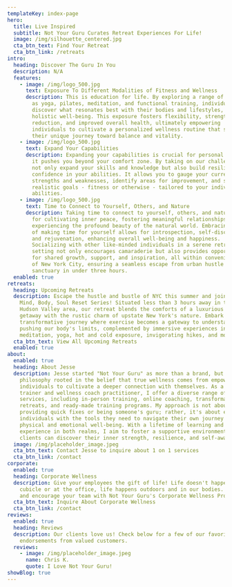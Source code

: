 ```yaml
---
templateKey: index-page
hero:
  title: Live Inspired
  subtitle: Not Your Guru Curates Retreat Experiences For Life!
  image: /img/silhouette_centered.jpg
  cta_btn_text: Find Your Retreat
  cta_btn_link: /retreats
intro:
  heading: Discover The Guru In You
  description: N/A
  features:
    - image: /img/logo_500.jpg
      text: Exposure To Different Modalities of Fitness and Wellness
      description: This is education for life. By exploring a range of practices such
        as yoga, pilates, meditation, and functional training, individuals can
        discover what resonates best with their bodies and lifestyles, promoting
        holistic well-being. This exposure fosters flexibility, strength, stress
        reduction, and improved overall health, ultimately empowering
        individuals to cultivate a personalized wellness routine that suits
        their unique journey toward balance and vitality.
    - image: /img/logo_500.jpg
      text: Expand Your Capabilities
      description: Expanding your capabilities is crucial for personal growth because
        it pushes you beyond your comfort zone. By taking on our challenges, you
        not only expand your skills and knowledge but also build resilience and
        confidence in your abilities. It allows you to gauge your current
        strengths and weaknesses, identify areas for improvement, and set
        realistic goals - fitness or otherwise - tailored to your individual
        abilities.
    - image: /img/logo_500.jpg
      text: Time to Connect to Yourself, Others, and Nature
      description: Taking time to connect to yourself, others, and nature is essential
        for cultivating inner peace, fostering meaningful relationships, and
        experiencing the profound beauty of the natural world. Embracing the joy
        of making time for yourself allows for introspection, self-discovery,
        and rejuvenation, enhancing overall well-being and happiness.
        Socializing with other like-minded individuals in a serene retreat
        setting not only encourages camaraderie but also provides opportunities
        for shared growth, support, and inspiration, all within convenient reach
        of New York City, ensuring a seamless escape from urban hustle to serene
        sanctuary in under three hours.
  enabled: true
retreats:
  heading: Upcoming Retreats
  description: Escape the hustle and bustle of NYC this summer and join us for our
    Mind, Body, Soul Reset Series! Situated less than 3 hours away in the serene
    Hudson Valley area, our retreat blends the comforts of a luxurious Airbnb
    getaway with the rustic charm of upstate New York's nature. Embark on a
    transformative journey where exercise becomes a gateway to understanding and
    pushing our body's limits, complemented by immersive experiences in
    meditation, yoga, hot and cold exposure, invigorating hikes, and more
  cta_btn_text: View All Upcoming Retreats
  enabled: true
about:
  enabled: true
  heading: About Jesse
  description: Jesse started "Not Your Guru" as more than a brand, but as a
    philosophy rooted in the belief that true wellness comes from empowering
    individuals to cultivate a deeper connection with themselves. As a personal
    trainer and wellness coach practitioner, I offer a diverse range of
    services, including in-person training, online coaching, transformative
    retreats, and ready-made training programs. My approach is not about
    providing quick fixes or being someone's guru; rather, it's about equipping
    individuals with the tools they need to navigate their own journey towards
    physical and emotional well-being. With a lifetime of learning and personal
    experience in both realms, I aim to foster a supportive environment where
    clients can discover their inner strength, resilience, and self-awareness.
  image: /img/placeholder_image.jpeg
  cta_btn_text: Contact Jesse to inquire about 1 on 1 services
  cta_btn_link: /contact
corporate:
  enabled: true
  heading: Corporate Wellness
  description: Give your employees the gift of life! Life doesn't happen in the
    cubicle or at the office, life happens outdoors and in our bodies. Empower
    and encourage your team with Not Your Guru's Corporate Wellness Programs!
  cta_btn_text: Inquire About Corporate Wellness
  cta_btn_link: /contact
reviews:
  enabled: true
  heading: Reviews
  description: Our clients love us! Check below for a few of our favorite
    endorsements from valued customers.
  reviews:
    - image: /img/placeholder_image.jpeg
      name: Chris K.
      quote: I Love Not Your Guru!
showBlog: true
---
```


